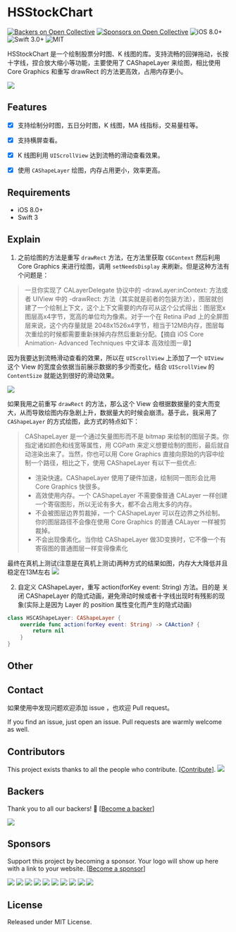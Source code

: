 # HSStockChart

[![Backers on Open Collective](https://opencollective.com/HSStockChart/backers/badge.svg)](#backers) [![Sponsors on Open Collective](https://opencollective.com/HSStockChart/sponsors/badge.svg)](#sponsors) ![iOS 8.0+](https://img.shields.io/badge/iOS-8.0%2B-blue.svg)
![Swift 3.0+](https://img.shields.io/badge/Swift-3.0%2B-orange.svg)
![MIT](https://img.shields.io/github/license/mashape/apistatus.svg)

HSStockChart 是一个绘制股票分时图、K 线图的库。支持流畅的回弹拖动，长按十字线，捏合放大缩小等功能，主要使用了 CAShapeLayer 来绘图，相比使用 Core Graphics 和重写 drawRect 的方法更高效，占用内存更小。

![](https://github.com/zyphs21/HSStockChart/blob/master/DemoScreenshot/HSStockChart.gif)


## Features
- [x] 支持绘制分时图，五日分时图，K 线图，MA 线指标，交易量柱等。
- [x] 支持横屏查看。
- [x] K 线图利用 `UIScrollView` 达到流畅的滑动查看效果。
- [x] 使用 `CAShapeLayer` 绘图，内存占用更小，效率更高。


## Requirements

- iOS 8.0+
- Swift 3


## Explain

1. 之前绘图的方法是重写 `drawRect` 方法，在方法里获取 `CGContext` 然后利用Core Graphics 来进行绘图，调用 `setNeedsDisplay` 来刷新。但是这种方法有个问题是：

>一旦你实现了 CALayerDelegate 协议中的 -drawLayer:inContext: 方法或者 UIView 中的 -drawRect: 方法（其实就是前者的包装方法），图层就创建了一个绘制上下文，这个上下文需要的内存可从这个公式得出：图层宽x图层高x4字节，宽高的单位均为像素。对于一个在 Retina iPad 上的全屏图层来说，这个内存量就是 2048x1526x4字节，相当于12MB内存，图层每次重绘的时候都需要重新抹掉内存然后重新分配。【摘自 iOS Core Animation- Advanced Techniques 中文译本 高效绘图一章】

因为我要达到流畅滑动查看的效果，所以在 `UIScrollView` 上添加了一个 `UIView` 这个 View 的宽度会依据当前展示数据的多少而变化，结合 `UIScrollView` 的 `ContentSize` 就能达到很好的滑动效果。

![](https://github.com/zyphs21/HSStockChart/blob/master/DemoScreenshot/scrollTheory.png)

如果我用之前重写 `drawRect` 的方法，那么这个 View 会根据数据量的变大而变大，从而导致绘图内存急剧上升，数据量大的时候会崩溃。基于此，我采用了 `CAShapeLayer` 的方式绘图，此方式的特点如下：
>CAShapeLayer 是一个通过矢量图形而不是 bitmap 来绘制的图层子类。你指定诸如颜色和线宽等属性，用 CGPath 来定义想要绘制的图形，最后就自动渲染出来了。当然，你也可以用 Core Graphics 直接向原始的内容中绘制一个路径，相比之下，使用 CAShapeLayer 有以下一些优点:
>- 渲染快速。CAShapeLayer 使用了硬件加速，绘制同一图形会比用 Core Graphics 快很多。
>- 高效使用内存。一个 CAShapeLayer 不需要像普通 CALayer 一样创建一个寄宿图形，所以无论有多大，都不会占用太多的内存。 
>- 不会被图层边界剪裁掉，一个 CAShapeLayer 可以在边界之外绘制。你的图层路径不会像在使用 Core Graphics 的普通 CALayer 一样被剪裁掉。
>- 不会出现像素化。当你给 CAShapeLayer 做3D变换时，它不像一个有寄宿图的普通图层一样变得像素化

最终在真机上测试(注意是在真机上测试)两种方式的结果如图，内存大大降低并且稳定在13M左右
![](https://github.com/zyphs21/HSStockChart/blob/master/DemoScreenshot/memoryUseExample.png)


2. 自定义 CAShapeLayer，重写 action(forKey event: String) 方法。目的是 关闭 CAShapeLayer 的隐式动画，避免滑动时候或者十字线出现时有残影的现象(实际上是因为 Layer 的 position 属性变化而产生的隐式动画)

```swift
class HSCAShapeLayer: CAShapeLayer {
    override func action(forKey event: String) -> CAAction? {
        return nil
    }
}
```


## Other



## Contact

如果使用中发现问题欢迎添加 issue ，也欢迎 Pull request。

If you find an issue, just open an issue. Pull requests are warmly welcome as well.

## Contributors

This project exists thanks to all the people who contribute. [[Contribute](CONTRIBUTING.md)].
<a href="graphs/contributors"><img src="https://opencollective.com/HSStockChart/contributors.svg?width=890&button=false" /></a>


## Backers

Thank you to all our backers! 🙏 [[Become a backer](https://opencollective.com/HSStockChart#backer)]

<a href="https://opencollective.com/HSStockChart#backers" target="_blank"><img src="https://opencollective.com/HSStockChart/backers.svg?width=890"></a>


## Sponsors

Support this project by becoming a sponsor. Your logo will show up here with a link to your website. [[Become a sponsor](https://opencollective.com/HSStockChart#sponsor)]

<a href="https://opencollective.com/HSStockChart/sponsor/0/website" target="_blank"><img src="https://opencollective.com/HSStockChart/sponsor/0/avatar.svg"></a>
<a href="https://opencollective.com/HSStockChart/sponsor/1/website" target="_blank"><img src="https://opencollective.com/HSStockChart/sponsor/1/avatar.svg"></a>
<a href="https://opencollective.com/HSStockChart/sponsor/2/website" target="_blank"><img src="https://opencollective.com/HSStockChart/sponsor/2/avatar.svg"></a>
<a href="https://opencollective.com/HSStockChart/sponsor/3/website" target="_blank"><img src="https://opencollective.com/HSStockChart/sponsor/3/avatar.svg"></a>
<a href="https://opencollective.com/HSStockChart/sponsor/4/website" target="_blank"><img src="https://opencollective.com/HSStockChart/sponsor/4/avatar.svg"></a>
<a href="https://opencollective.com/HSStockChart/sponsor/5/website" target="_blank"><img src="https://opencollective.com/HSStockChart/sponsor/5/avatar.svg"></a>
<a href="https://opencollective.com/HSStockChart/sponsor/6/website" target="_blank"><img src="https://opencollective.com/HSStockChart/sponsor/6/avatar.svg"></a>
<a href="https://opencollective.com/HSStockChart/sponsor/7/website" target="_blank"><img src="https://opencollective.com/HSStockChart/sponsor/7/avatar.svg"></a>
<a href="https://opencollective.com/HSStockChart/sponsor/8/website" target="_blank"><img src="https://opencollective.com/HSStockChart/sponsor/8/avatar.svg"></a>
<a href="https://opencollective.com/HSStockChart/sponsor/9/website" target="_blank"><img src="https://opencollective.com/HSStockChart/sponsor/9/avatar.svg"></a>



## License

Released under MIT License.

